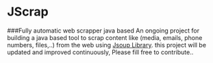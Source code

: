 # JScrap
###Fully automatic web scrapper java based
An ongoing project for building a java based tool to scrap content like (media, emails, phone numbers, files,..) from the web using [Jsoup Library](https://github.com/jhy/jsoup).
this project will be updated and improved continuously, Please fill free to contribute..
